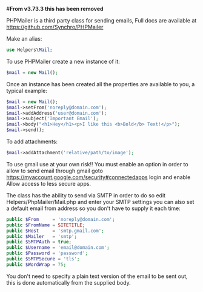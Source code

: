 #**From v3.73.3 this has been removed**

PHPMailer is a third party class for sending emails, Full docs are available at https://github.com/Synchro/PHPMailer

Make an alias:

```php
use Helpers\Mail;
```

To use PHPMailer create a new instance of it:

```php
$mail = new Mail();
```

Once an instance has been created all the properties are available to you, a typical example:

```php
$mail = new Mail();
$mail->setFrom('noreply@domain.com');
$mail->addAddress('user@domain.com');
$mail->subject('Important Email');
$mail->body("<h1>Hey</h1><p>I like this <b>Bold</b> Text!</p>");
$mail->send();
```

To add attachments:

```php
$mail->addAttachment('relative/path/to/image');
```

To use gmail use at your own risk!! You must enable an option in order to allow to send email through gmail goto https://myaccount.google.com/security#connectedapps login and enable Allow access to less secure apps.

The class has the ability to send via SMTP in order to do so edit Helpers/PhpMailer/Mail.php and enter your SMTP settings you can also set a default email from address so you don't have to supply it each time:

```php
public $From     = 'noreply@domain.com';
public $FromName = SITETITLE;
public $Host     = 'smtp.gmail.com';
public $Mailer   = 'smtp';
public $SMTPAuth = true;                         
public $Username = 'email@domain.com';                         
public $Password = 'password';                         
public $SMTPSecure = 'tls';                         
public $WordWrap = 75;
```

You don't need to specify a plain text version of the email to be sent out, this is done automatically from the supplied body.
